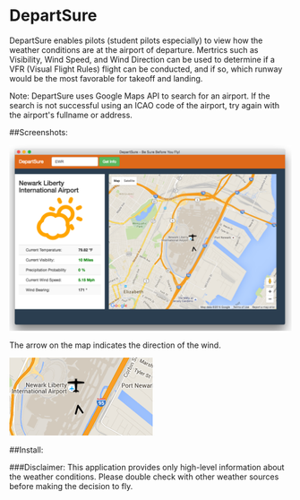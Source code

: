 # DepartSure

DepartSure enables pilots (student pilots especially) to view how the weather conditions are at the airport of departure. Mertrics such as Visibility, Wind Speed, and Wind Direction can be used to determine if a VFR (Visual Flight Rules) flight can be conducted, and if so, which runway would be the most favorable for takeoff and landing. 

Note: DepartSure uses Google Maps API to search for an airport. If the search is not successful using an ICAO code of the airport, try again with the airport's fullname or address.

##Screenshots:

![alt tag](https://github.com/pothurajusai/DepartSure/blob/master/DepartSureScreenshot.png)


The arrow on the map indicates the direction of the wind. 

![alt tag](https://github.com/pothurajusai/DepartSure/blob/master/DepartSureArrow.png)


##Install:



###Disclaimer: 
This application provides only high-level information about the weather conditions. Please double check with other weather sources before making the decision to fly.
